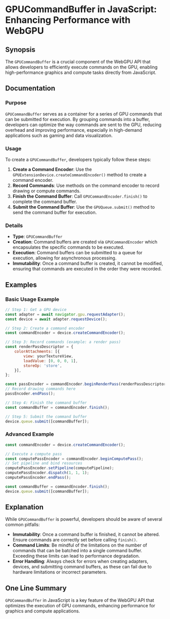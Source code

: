 <!--
Meta Description: # GPUCommandBuffer in JavaScript: Enhancing Performance with WebGPU ## Synopsis The `GPUCommandBuffer` is a crucial component of the WebGPU API that a...
Meta Keywords: command, commands, buffer, const, gpucommandbuffer
-->

# GPUCommandBuffer in JavaScript: Enhancing Performance with WebGPU

## Synopsis
The `GPUCommandBuffer` is a crucial component of the WebGPU API that allows developers to efficiently execute commands on the GPU, enabling high-performance graphics and compute tasks directly from JavaScript.

## Documentation

### Purpose
`GPUCommandBuffer` serves as a container for a series of GPU commands that can be submitted for execution. By grouping commands into a buffer, developers can optimize the way commands are sent to the GPU, reducing overhead and improving performance, especially in high-demand applications such as gaming and data visualization.

### Usage
To create a `GPUCommandBuffer`, developers typically follow these steps:
1. **Create a Command Encoder**: Use the `GPUExtensionDevice.createCommandEncoder()` method to create a command encoder.
2. **Record Commands**: Use methods on the command encoder to record drawing or compute commands.
3. **Finish the Command Buffer**: Call `GPUCommandEncoder.finish()` to complete the command buffer.
4. **Submit the Command Buffer**: Use the `GPUQueue.submit()` method to send the command buffer for execution.

### Details
- **Type**: `GPUCommandBuffer`
- **Creation**: Command buffers are created via `GPUCommandEncoder` which encapsulates the specific commands to be executed.
- **Execution**: Command buffers can be submitted to a queue for execution, allowing for asynchronous processing.
- **Immutability**: Once a command buffer is created, it cannot be modified, ensuring that commands are executed in the order they were recorded.

## Examples

### Basic Usage Example
```javascript
// Step 1: Get a GPU device
const adapter = await navigator.gpu.requestAdapter();
const device = await adapter.requestDevice();

// Step 2: Create a command encoder
const commandEncoder = device.createCommandEncoder();

// Step 3: Record commands (example: a render pass)
const renderPassDescriptor = {
    colorAttachments: [{
        view: yourTextureView,
        loadValue: [0, 0, 0, 1],
        storeOp: 'store',
    }],
};

const passEncoder = commandEncoder.beginRenderPass(renderPassDescriptor);
// Record drawing commands here
passEncoder.endPass();

// Step 4: Finish the command buffer
const commandBuffer = commandEncoder.finish();

// Step 5: Submit the command buffer
device.queue.submit([commandBuffer]);
```

### Advanced Example
```javascript
const commandEncoder = device.createCommandEncoder();

// Execute a compute pass
const computePassEncoder = commandEncoder.beginComputePass();
// Set pipeline and bind resources
computePassEncoder.setPipeline(computePipeline);
computePassEncoder.dispatch(1, 1, 1);
computePassEncoder.endPass();

const commandBuffer = commandEncoder.finish();
device.queue.submit([commandBuffer]);
```

## Explanation
While `GPUCommandBuffer` is powerful, developers should be aware of several common pitfalls:
- **Immutability**: Once a command buffer is finished, it cannot be altered. Ensure commands are correctly set before calling `finish()`.
- **Command Limits**: Be mindful of the limitations on the number of commands that can be batched into a single command buffer. Exceeding these limits can lead to performance degradation.
- **Error Handling**: Always check for errors when creating adapters, devices, and submitting command buffers, as these can fail due to hardware limitations or incorrect parameters.

## One Line Summary
`GPUCommandBuffer` in JavaScript is a key feature of the WebGPU API that optimizes the execution of GPU commands, enhancing performance for graphics and compute applications.